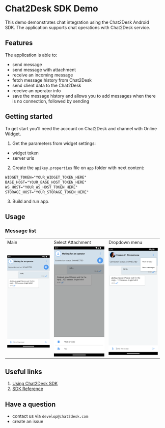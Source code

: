 
# Chat2Desk SDK Demo

This demo demonstrates chat integration using the Chat2Desk Android SDK. The application supports chat operations with Chat2Desk service.

## Features
The application is able to:
- send message
- send message with attachment
- receive an incoming message
- fetch message history from Chat2Desk
- send client data to the Chat2Desk
- receive an operator info
- save the message history and allows you to add messages when there is no connection, followed by sending

## Getting started

To get start you'll need the account on Chat2Desk and channel with Online Widget.

1. Get the parameters from widget settings:
- widget token
- server urls
2. Create the `apikey.properties` file on `app` folder with next content:
````
WIDGET_TOKEN="YOUR_WIDGET_TOKEN_HERE"  
BASE_HOST="YOUR_BASE_HOST_TOKEN_HERE"  
WS_HOST="YOUR_WS_HOST_TOKEN_HERE"  
STORAGE_HOST="YOUR_STORAGE_TOKEN_HERE"
````
3. Build and run app.

## Usage

###  Message list
<table>
<tr>
<td>Main</td>
<td>Select Attachment</td>
<td>Dropdown menu</td>
</tr>
<tr>
<td><img src="./screenshots/main.png" width=300></td>
<td><img src="./screenshots/select_attachment.png" width=300></td>
<td><img src="./screenshots/actions.png" width=300></td>
</tr>
</table>

## Useful links
1. [Using Chat2Desk SDK](https://chat2desk.atlassian.net/wiki/external/453247004/ZTdmYjQ3YzQ0MDFkNGU4MjhlOGIzZjlmYjQ1MmViYjE?atlOrigin=eyJpIjoiOTk2ZjdlOTdiNjg3NDY4YTk2YWU0NDg3MGVhNWI5MjIiLCJwIjoiYyJ9)
2. [SDK Reference](https://sdk-api.chat2desk.com)

##  Have a question

- contact us via `develop@chat2desk.com`
- create an issue
